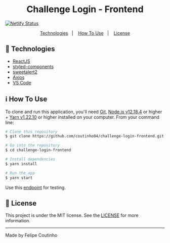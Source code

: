 <h1 align="center">
  Challenge Login - Frontend
</h1>

[![Netlify Status](https://api.netlify.com/api/v1/badges/39f6182d-6c94-4c0a-9f52-d421434c011d/deploy-status)](https://app.netlify.com/sites/naughty-hugle-ce7983/deploys)

<p align="center">
  <a href="#rocket-technologies">Technologies</a>&nbsp;&nbsp;&nbsp;|&nbsp;&nbsp;&nbsp;
  <a href="#information_source-how-to-use">How To Use</a>&nbsp;&nbsp;&nbsp;|&nbsp;&nbsp;&nbsp;
  <a href="#memo-license">License</a>
</p>


## :rocket: Technologies

- [ReactJS](https://reactjs.org/)
- [styled-components](https://www.styled-components.com/)
- [sweetalert2](https://sweetalert2.github.io/)
- [Axios](https://github.com/axios/axios)
- [VS Code][vc]

## :information_source: How To Use

To clone and run this application, you'll need [Git](https://git-scm.com), [Node.js v12.18.4][nodejs] or higher + [Yarn v1.22.10][yarn] or higher installed on your computer. From your command line:

```bash
# Clone this repository
$ git clone https://github.com/coutinho04/challenge-login-frontend.git

# Go into the repository
$ cd challenge-login-frontend

# Install dependencies
$ yarn install

# Run the app
$ yarn start

```
Use this [endpoint][mockapi.io] for testing.

## :memo: License

This project is under the MIT license. See the [LICENSE](https://github.com/lukemorales/rocketshoes-react-native/blob/master/LICENSE) for more information.

---

Made by Felipe Coutinho

[nodejs]: https://nodejs.org/
[yarn]: https://yarnpkg.com/
[vc]: https://code.visualstudio.com/
[mockapi.io]: https://602ed55b4410730017c515c7.mockapi.io/users
